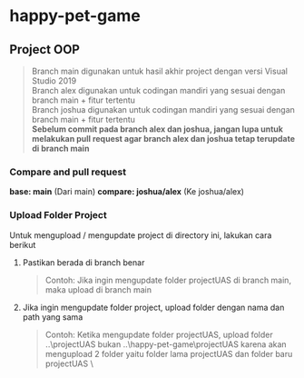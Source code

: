 # happy-pet-game

## Project OOP

> Branch main digunakan untuk hasil akhir project dengan versi Visual Studio 2019 <br>
> Branch alex digunakan untuk codingan mandiri yang sesuai dengan branch main + fitur tertentu <br>
> Branch joshua digunakan untuk codingan mandiri yang sesuai dengan branch main + fitur tertentu <br>
**Sebelum commit pada branch alex dan joshua, jangan lupa untuk melakukan pull request agar branch alex dan joshua tetap terupdate di branch main**

### Compare and pull request
**base: main** (Dari main) **compare: joshua/alex** (Ke joshua/alex)

### Upload Folder Project
Untuk mengupload / mengupdate project di directory ini, lakukan cara berikut
1. Pastikan berada di branch benar
   > Contoh: Jika ingin mengupdate folder projectUAS di branch main, maka upload di branch main
2. Jika ingin mengupdate folder project, upload folder dengan nama dan path yang sama
   > Contoh: Ketika mengupdate folder projectUAS, upload folder ..\projectUAS bukan ..\happy-pet-game\projectUAS karena akan mengupload 2 folder yaitu folder                  lama projectUAS dan folder baru projectUAS
   > \
